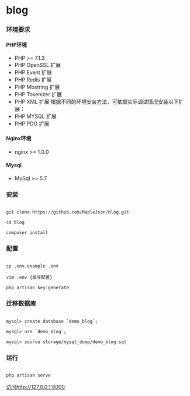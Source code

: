 # blog

### 环境要求

#### PHP环境
- PHP >= 7.1.3
- PHP OpenSSL 扩展
- PHP Event 扩展
- PHP Redis 扩展
- PHP Mbstring 扩展
- PHP Tokenizer 扩展
- PHP XML 扩展
根据不同的环境安装方法，可依据实际调试情况安装以下扩展：
- PHP MYSQL 扩展
- PHP PDO 扩展

#### Nginx环境
- nginx >= 1.0.0

#### Mysql
- MySql >= 5.7

### 安装

```

git clone https://github.com/MapleJson/blog.git

cd blog

composer install

```

### 配置

```

cp .env.example .env

vim .env {填写配置}

php artisan key:generate

```

### 迁移数据库

```

mysql> create database `demo_blog`;

mysql> use `demo_blog`;

mysql> source storage/mysql_dump/demo_blog.sql

```

### 运行

```

php artisan serve

```

[访问<http://127.0.0.1:8000>](http://127.0.0.1:8000)